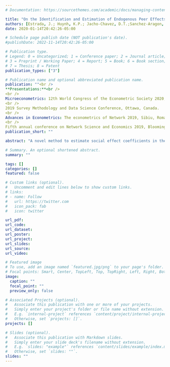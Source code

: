 ```yaml
---
# Documentation: https://sourcethemes.com/academic/docs/managing-content/

title: "On the Identification and Estimation of Endogenous Peer Effects in Multiplex Networks"
authors: [Estrada, J.; Huynh, K.P.; Jacho-Chavez, D.T.;Sanchez-Aragon, L.]
date: 2020-01-14T20:42:26-05:00

# Schedule page publish date (NOT publication's date).
#publishDate: 2022-11-14T20:42:26-05:00

# Publication type.
# Legend: 0 = Uncategorized; 1 = Conference paper; 2 = Journal article;
# 3 = Preprint / Working Paper; 4 = Report; 5 = Book; 6 = Book section;
# 7 = Thesis; 8 = Patent
publication_types: ["3"]

# Publication name and optional abbreviated publication name.
publication: ""<br />
**Presentations:**<br />
<br />
Microeconometrics: 12th World Congress of the Econometric Society 2020, Bocconi University. 
<br />
2019 Survey Methodology and Data Science Conference, Ottawa, Canada.
<br />
Advances in Econometrics: The econometrics of Network 2019, Sibiu, Romania.
<br />
Fifth annual conference on Network Science and Economics 2019, Bloomington, Indiana*"
publication_short: ""

abstract: "A novel method to estimate social effect coefficients in the popular so-called linear-in-means regression model in the Social Sciences is presented here that utilizes non-experimental multidimensional network data. The procedure can accommodate social interactions that correlate with the error in the model by making use of a different set of networks links among the same observations that are exogenous in the traditional sense. In particular the full observability of a two-layered \emph{multiplex} network data structure is assumed here to propose a new Generalized 3-Stage Least Squares (G3SLS) estimator that is consistent,  asymptotically normally distributed, and also easy to implement using widely-used existing statistical software because of its closed-form definition. The underlying assumptions are general enough to accommodate common problems with observational data such as measurement error, simultaneity, and unobserved heterogeneity. Monte Carlo exercises confirm the good small sample performance of the proposed G3SLS estimator in these scenarios. An empirical application finds a positive and significant peer effects in citations among research articles published in top general-interest journals in economics."

# Summary. An optional shortened abstract.
summary: ""

tags: []
categories: []
featured: false

# Custom links (optional).
#   Uncomment and edit lines below to show custom links.
# links:
# - name: Follow
#   url: https://twitter.com
#   icon_pack: fab
#   icon: twitter

url_pdf: 
url_code:
url_dataset:
url_poster:
url_project:
url_slides:
url_source:
url_video:

# Featured image
# To use, add an image named `featured.jpg/png` to your page's folder. 
# Focal points: Smart, Center, TopLeft, Top, TopRight, Left, Right, BottomLeft, Bottom, BottomRight.
image:
  caption: ""
  focal_point: ""
  preview_only: false

# Associated Projects (optional).
#   Associate this publication with one or more of your projects.
#   Simply enter your project's folder or file name without extension.
#   E.g. `internal-project` references `content/project/internal-project/index.md`.
#   Otherwise, set `projects: []`.
projects: []

# Slides (optional).
#   Associate this publication with Markdown slides.
#   Simply enter your slide deck's filename without extension.
#   E.g. `slides: "example"` references `content/slides/example/index.md`.
#   Otherwise, set `slides: ""`.
slides: ""
---
```

